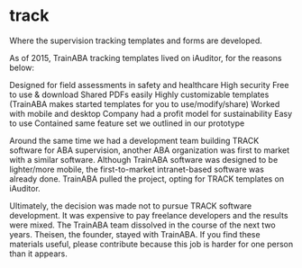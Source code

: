 # track
Where the supervision tracking templates and forms are developed.  

As of 2015, TrainABA tracking templates lived on iAuditor, for the reasons below:

Designed for field assessments in safety and healthcare
High security
Free to use & download
Shared PDFs easily
Highly customizable templates (TrainABA makes started templates for you to use/modify/share)
Worked with mobile and desktop
Company had a profit model for sustainability
Easy to use
Contained same feature set we outlined in our prototype

Around the same time we had a development team building TRACK software for ABA supervision, another ABA organization was first to market with a similar software. Although TrainABA software was designed to be lighter/more mobile, the first-to-market intranet-based software was already done. TrainABA pulled the project, opting for TRACK templates on iAuditor. 

Ultimately, the decision was made not to pursue TRACK software development. It was expensive to pay freelance developers and the results were mixed. The TrainABA team dissolved in the course of the next two years. Theisen, the founder, stayed with TrainABA. If you find these materials useful, please contribute because this job is harder for one person than it appears. 

